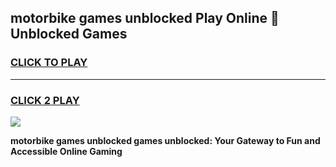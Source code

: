 
## motorbike games unblocked Play Online 👋 Unblocked Games
<h3>
<a href="https://premium.freeplayer.one?title=motorbike_games_unblocked&ref=19F">CLICK TO PLAY</a></h3>
<hr>

<h3>
<a href="https://premium.freeplayer.one?title=motorbike_games_unblocked&ref=19F">CLICK 2 PLAY</a>
  
</h3>

<a href="https://premium.freeplayer.one?title=motorbike_games_unblocked&ref=19F"><img src="https://clearcache.store/games.png"></a>


**motorbike games unblocked games unblocked: Your Gateway to Fun and Accessible Online Gaming**
